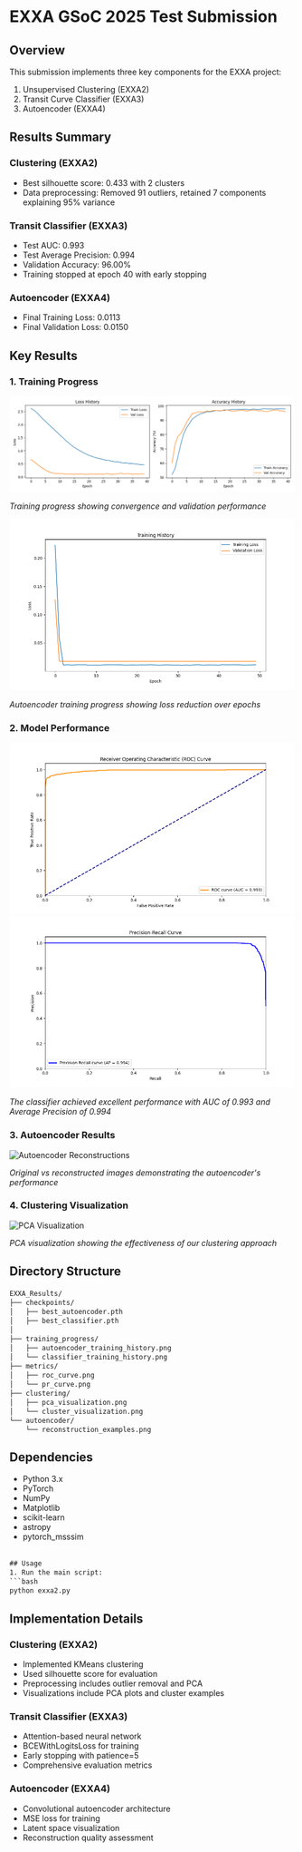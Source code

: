 # EXXA GSoC 2025 Test Submission

## Overview
This submission implements three key components for the EXXA project:
1. Unsupervised Clustering (EXXA2)
2. Transit Curve Classifier (EXXA3)
3. Autoencoder (EXXA4)

## Results Summary

### Clustering (EXXA2)
- Best silhouette score: 0.433 with 2 clusters
- Data preprocessing: Removed 91 outliers, retained 7 components explaining 95% variance

### Transit Classifier (EXXA3)
- Test AUC: 0.993
- Test Average Precision: 0.994
- Validation Accuracy: 96.00%
- Training stopped at epoch 40 with early stopping

### Autoencoder (EXXA4)
- Final Training Loss: 0.0113
- Final Validation Loss: 0.0150

## Key Results

### 1. Training Progress
![Classifier Training History](EXXA_Results/classifier_training_history.png)

*Training progress showing convergence and validation performance*

![Autoencoder Training History](EXXA_Results/autoencoder_training_history.png)

*Autoencoder training progress showing loss reduction over epochs*

### 2. Model Performance
![ROC Curve](EXXA_Results/metrics/roc_curve.png)
![PR Curve](EXXA_Results/metrics/precision_recall_curve.png)

*The classifier achieved excellent performance with AUC of 0.993 and Average Precision of 0.994*

### 3. Autoencoder Results
![Autoencoder Reconstructions](EXXA_Results/autoencoder/reconstruction_examples.png)

*Original vs reconstructed images demonstrating the autoencoder's performance*

### 4. Clustering Visualization
![PCA Visualization](EXXA_Results/clustering/pca_visualization.png)

*PCA visualization showing the effectiveness of our clustering approach*

## Directory Structure
```
EXXA_Results/
├── checkpoints/
│   ├── best_autoencoder.pth
│   ├── best_classifier.pth
│
├── training_progress/
│   ├── autoencoder_training_history.png
│   └── classifier_training_history.png
├── metrics/
│   ├── roc_curve.png
│   └── pr_curve.png
├── clustering/
│   ├── pca_visualization.png
│   └── cluster_visualization.png
└── autoencoder/
    └── reconstruction_examples.png
```

## Dependencies
- Python 3.x
- PyTorch
- NumPy
- Matplotlib
- scikit-learn
- astropy
- pytorch_msssim

```

## Usage
1. Run the main script:
```bash
python exxa2.py
```

## Implementation Details

### Clustering (EXXA2)
- Implemented KMeans clustering
- Used silhouette score for evaluation
- Preprocessing includes outlier removal and PCA
- Visualizations include PCA plots and cluster examples

### Transit Classifier (EXXA3)
- Attention-based neural network
- BCEWithLogitsLoss for training
- Early stopping with patience=5
- Comprehensive evaluation metrics

### Autoencoder (EXXA4)
- Convolutional autoencoder architecture
- MSE loss for training
- Latent space visualization
- Reconstruction quality assessment
